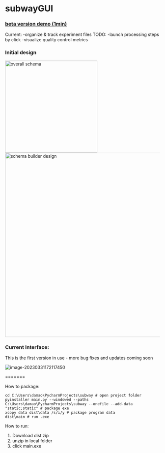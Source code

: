 # subwayGUI

### [beta version demo (1min)](https://drive.google.com/file/d/1UIVzM4W5C5yggjuARPqGQmIT5MTb1Pwq/view?usp=sharing)
Current:
-organize & track experiment files
TODO:
-launch processing steps by click
-visualize quality control metrics

### Initial design

<p float="left">
<img width="300" alt="overall schema" src="https://user-images.githubusercontent.com/80687346/214458451-e9af97db-cee1-4b37-9138-ee3697302777.png"/>
<img width="600" alt="schema builder design" src="https://user-images.githubusercontent.com/80687346/214458551-32c90746-8677-49a0-b5d6-3704d0ba8e72.png"/></p>

### Current Interface:

This is the first version in use - more bug fixes and updates coming soon

![image-20230331172117450](https://user-images.githubusercontent.com/80687346/229245566-d3425ada-3064-48c2-acdb-73962bb75228.png)

=======


How to package:

```shell
cd C:\Users\damao\PycharmProjects\subway # open project folder
pyinstaller main.py --windowed --paths C:\Users\damao\PycharmProjects\subway --onefile --add-data "static;static" # package exe
xcopy data dist\data /s/i/y # package program data
dist\main # run .exe
```



How to run:

1. Download dist.zip
2. unzip in local folder
3. click main.exe

